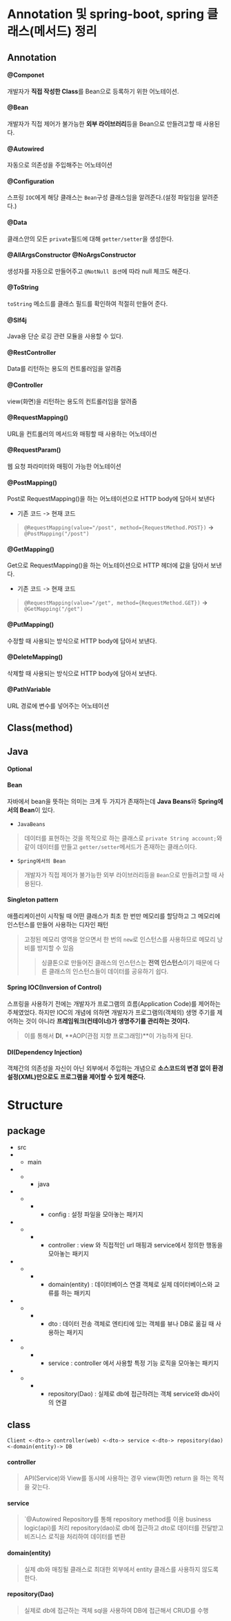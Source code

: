 
# Annotation 및 spring-boot, spring 클래스(메서드) 정리

## Annotation

#### @Componet
개발자가 **직접 작성한 Class**를 Bean으로 등록하기 위한 어노테이션.
#### @Bean
개발자가 직접 제어가 불가능한 **외부 라이브러리**등을 Bean으로 만들려고할 때 사용된다.
#### @Autowired
자동으로 의존성을 주입해주는 어노테이션
#### @Configuration
스프링 `IOC`에게 해당 클래스는 `Bean`구성 클래스임을 알려준다.(설정 파일임을 알려준다.)

#### @Data
클래스안의 모든 `private`필드에 대해 `getter/setter`을 생성한다.
#### @AllArgsConstructor @NoArgsConstructor
생성자를 자동으로 만들어주고 `@NotNull 옵션`에 따라 null 체크도 해준다.
#### @ToString
`toString` 메소드를 클래스 필드를 확인하여 적절히 만들어 준다.
#### @Slf4j
Java용 단순 로깅 관련 모듈을 사용할 수 있다.

#### @RestController
Data를 리턴하는 용도의 컨트롤러임을 알려줌
#### @Controller
view(화면)을 리턴하는 용도의 컨트롤러임을 알려줌
#### @RequestMapping()
URL을 컨트롤러의 메서드와 매핑할 때 사용하는 어노테이션
#### @RequestParam()
웹 요청 파라미터와 매핑이 가능한 어노테이션
#### @PostMapping()
Post로 RequestMapping()을 하는 어노테이션으로 HTTP body에 담아서 보낸다
- 기존 코드 -> 현재 코드
> `@RequestMapping(value="/post", method={RequestMethod.POST})` **->** `@PostMapping("/post")`
#### @GetMapping()
Get으로 RequestMapping()을 하는 어노테이션으로 HTTP 헤더에 값을 담아서 보낸다.
- 기존 코드 -> 현재 코드
> `@RequestMapping(value="/get", method={RequestMethod.GET})` **->** `@GetMapping("/get")`
#### @PutMapping()
수정할 때 사용되는 방식으로 HTTP body에 담아서 보낸다.
#### @DeleteMapping()
삭제할 때 사용되는 방식으로 HTTP body에 담아서 보낸다.
#### @PathVariable
URL 경로에 변수를 넣어주는 어노테이션

## Class(method)


## Java

#### Optional

#### Bean
자바에서 bean을 뜻하는 의미는 크게 두 가지가 존재하는데 **Java Beans**와 **Spring에서의 Bean**이 있다.

- `JavaBeans`
> 데이터를 표현하는 것을 목적으로 하는 클래스로 `private String account;`와 같이 데이터를 만들고 `getter/setter`메서드가 존재하는 클래스이다.
- `Spring에서의 Bean`
> 개발자가 직접 제어가 불가능한 외부 라이브러리등을 `Bean`으로 만들려고할 때 사용된다.

#### Singleton pattern
애플리케이션이 시작될 때 어떤 클래스가 최초 한 번만 메모리를 할당하고 그 메모리에 인스턴스를 만들어 사용하는 디자인 패턴
> 고정된 메모리 영역을 얻으면서 한 번의 `new`로 인스턴스를 사용하므로 메모리 낭비를 방지할 수 있음
>> 싱클톤으로 만들어진 클래스의 인스턴스는 **전역 인스턴스**이기 때문에 다른 클래스의 인스턴스들이 데이터를 공유하기 쉽다.

#### Spring IOC(Inversion of Control)
스프링을 사용하기 전에는 개발자가 프로그램의 흐름(Application Code)를 제어하는 주체였었다.
하지만 IOC의 개념에 의하면 개발자가 프로그램의(객체의) 생명 주기를 제어하는 것이 아니라 **프레임워크(컨테이너)가 생명주기를 관리하는 것이다.**
> 이를 통해서 **DI**, **AOP(관점 지향 프로그래밍)**이 가능하게 된다.

#### DI(Dependency Injection)
객체간의 의존성을 자신이 아닌 외부에서 주입하는 개념으로 **소스코드의 변경 없이 환경설정(XML)만으로도 프로그램을 제어할 수 있게 해준다.**

# Structure

## package

- src
- - main
- - - java
- - - - config : 설정 파일을 모아놓는 패키지
- - - - controller : view 와 직접적인 url 매핑과 service에서 정의한 행동을 모아놓는 패키지
- - - - domain(entity) : 데이터베이스 연결 객체로 실제 데이터베이스와 교류를 하는 패키지
- - - - dto : 데이터 전송 객체로 엔티티에 있는 객체를 뷰나 DB로 옮길 때 사용하는 패키지
- - - - service : controller 에서 사용할 특정 기능 로직을 모아놓는 패키지
- - - - repository(Dao) : 실제로 db에 접근하려는 객체 service와 db사이의 연결

## class

`Client <-dto-> controller(web) <-dto-> service <-dto-> repository(dao) <-domain(entity)-> DB`


#### controller
> API(Service)와 View를 동시에 사용하는 경우
> view(화면) return 을 하는 목적을 갖는다.
#### service
> `@Autowired Repository를 통해 repository method를 이용
> business logic(api)를 처리
> repository(dao)로 db에 접근하고 dto로 데이터를 전달받고 비즈니스 로직을 처리하여 데이터를 변환

#### domain(entity)
> 실제 db와 매칭될 클래스로 최대한 외부에서 entity 클래스를 사용하지 않도록 한다.

#### repository(Dao)
> 실제로 db에 접근하는 객체
> sql을 사용하여 DB에 접근해서 CRUD를 수행